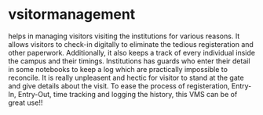 # vsitormanagement
helps in managing visitors visiting the institutions for various reasons. It allows visitors to check-in digitally to eliminate the tedious registeration and other paperwork. Additionally, it also keeps a track of every individual inside the campus and their timings. Institutions has guards who enter their detail in some notebooks to keep a log which are practically impossible to reconcile. It is really unpleasent and hectic for visitor to stand at the gate and give details about the visit. To ease the process of registeration, Entry-In, Entry-Out, time tracking and logging the history, this VMS can be of great use!! 
